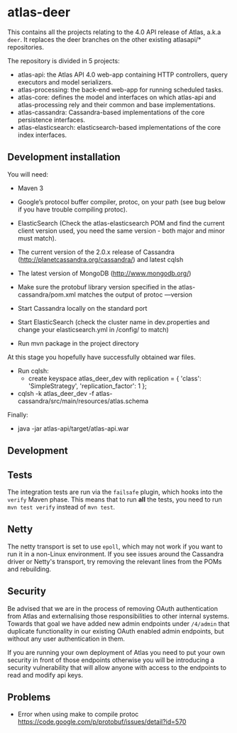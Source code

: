 atlas-deer
==========

This contains all the projects relating to the 4.0 API release of Atlas, a.k.a `deer`. It replaces the deer branches on the other existing atlasapi/* repositories.

The repository is divided in 5 projects:

* atlas-api: the Atlas API 4.0 web-app containing HTTP controllers, query executors and model serializers.
* atlas-processing: the back-end web-app for running scheduled tasks.
* atlas-core: defines the model and interfaces on which atlas-api and atlas-processing rely and their common and base implementations.
* atlas-cassandra: Cassandra-based implementations of the core persistence interfaces.
* atlas-elasticsearch: elasticsearch-based implementations of the core index interfaces.

Development installation
------------------------

You will need:
  * Maven 3
  * Google’s protocol buffer compiler, protoc, on your path (see bug below if you have trouble compiling protoc).
  * ElasticSearch (Check the atlas-elasticsearch POM and find the current client version used, you need the same version - both major and minor must match).
  * The current version of the 2.0.x release of Cassandra (http://planetcassandra.org/cassandra/) and latest cqlsh
  * The latest version of MongoDB (http://www.mongodb.org/)

* Make sure the protobuf library version specified in the atlas-cassandra/pom.xml matches the output of protoc —version
* Start Cassandra locally on the standard port
* Start ElasticSearch (check the cluster name in dev.properties and change your elasticsearch.yml in /config/ to match)
* Run mvn package in the project directory

At this stage you hopefully have successfully obtained war files.

* Run cqlsh:
  * create keyspace atlas_deer_dev with replication = { 'class': 'SimpleStrategy', 'replication_factor': 1 };
* cqlsh -k atlas_deer_dev -f atlas-cassandra/src/main/resources/atlas.schema

Finally:
* java -jar atlas-api/target/atlas-api.war

Development
--------------------------
## Tests
The integration tests are run via the `failsafe` plugin, which hooks into the `verify` Maven phase.
This means that to run **all** the tests, you need to run `mvn test verify` instead of `mvn test`.

## Netty
The netty transport is set to use `epoll`, which may not work if you want to run it in a non-Linux
environment. If you see issues around the Cassandra driver or Netty's transport, try removing the
relevant lines from the POMs and rebuilding.

Security
--------------------------

Be advised that we are in the process of removing OAuth authentication from Atlas and externalising 
those responsibilities to other internal systems. Towards that goal we have added new admin
endpoints under `/4/admin` that duplicate functionality in our existing OAuth enabled admin
endpoints, but without any user authentication in them.

If you are running your own deployment of Atlas you need to put your own security in front of
those endpoints otherwise you will be introducing a security vulnerability that will allow anyone
with access to the endpoints to read and modify api keys.

Problems
--------
* Error when using make to compile protoc
        https://code.google.com/p/protobuf/issues/detail?id=570
